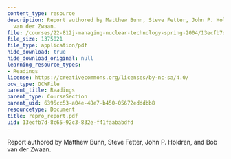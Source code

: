 ```yaml
---
content_type: resource
description: Report authored by Matthew Bunn, Steve Fetter, John P. Holdren, and Bob
  van der Zwaan.
file: /courses/22-812j-managing-nuclear-technology-spring-2004/13ecfb7d8c6592c3832ef41faababdfd_repro_report.pdf
file_size: 1375021
file_type: application/pdf
hide_download: true
hide_download_original: null
learning_resource_types:
- Readings
license: https://creativecommons.org/licenses/by-nc-sa/4.0/
ocw_type: OCWFile
parent_title: Readings
parent_type: CourseSection
parent_uid: 6395cc53-a04e-48e7-b450-05672edddbb8
resourcetype: Document
title: repro_report.pdf
uid: 13ecfb7d-8c65-92c3-832e-f41faababdfd
---
```

Report authored by Matthew Bunn, Steve Fetter, John P. Holdren, and Bob van der Zwaan.